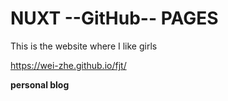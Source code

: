 # NUXT --GitHub-- PAGES

This is the website where I like girls

https://wei-zhe.github.io/fjt/

**personal blog**
